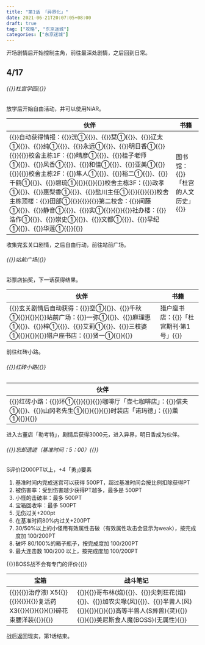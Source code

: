 ```yaml
---
title: "第1话 「异界化」"
date: 2021-06-21T20:07:05+08:00
draft: true
tag: ["攻略", "东京迷城"]
categories: ["东京迷城"]
---
```


开场剧情后开始控制主角，前往最深处剧情，之后回到日常。

## 4/17

###### {{<fontColor red>}}杜宫学园{{</fontColor>}}

放学后开始自由活动，并可以使用NiAR。  

| 伙伴                                                         | 书籍                       |
| ------------------------------------------------------------ | -------------------------- |
| {{<poem>}}自动获得情报：{{<fontColor pink>}}洸①{{</fontColor>}}、{{<fontColor pink>}}栞①{{</fontColor>}}、{{<fontColor pink>}}辽太①{{</fontColor>}}、{{<fontColor pink>}}纯①{{</fontColor>}}、{{<fontColor pink>}}永远①{{</fontColor>}}、{{<fontColor pink>}}明日香①{{</fontColor>}}{{</poem>}}{{<poem>}}校舍主栋1F：{{<fontColor pink>}}晴彦①{{</fontColor>}}、{{<fontColor pink>}}桂子老师①{{</fontColor>}}、{{<fontColor pink>}}风香①{{</fontColor>}}、{{<fontColor pink>}}和佳①{{</fontColor>}}、{{<fontColor pink>}}亚美①{{</fontColor>}}{{</poem>}}{{<poem>}}校舍主栋2F：{{<fontColor pink>}}隼人①{{</fontColor>}}、{{<fontColor pink>}}裕二①{{</fontColor>}}、{{<fontColor pink>}}千鹤①{{</fontColor>}}、{{<fontColor pink>}}碧琉①{{</fontColor>}}{{</poem>}}{{<poem>}}校舍主栋3F：{{<fontColor pink>}}政孝①{{</fontColor>}}、{{<fontColor pink>}}惠梨香①{{</fontColor>}}、{{<fontColor pink>}}盐川主任①{{</fontColor>}}{{</poem>}}{{<poem>}}校舍主栋顶楼：{{<fontColor pink>}}田部①{{</fontColor>}}{{</poem>}}{{<poem>}}第二校舍：{{<fontColor pink>}}间藤①{{</fontColor>}}、{{<fontColor pink>}}静音①{{</fontColor>}}、{{<fontColor pink>}}实①{{</fontColor>}}{{</poem>}}{{<poem>}}社办楼：{{<fontColor pink>}}浩作①{{</fontColor>}}、{{<fontColor pink>}}崇史①{{</fontColor>}}、{{<fontColor pink>}}文都①{{</fontColor>}}、{{<fontColor pink>}}早纪①{{</fontColor>}}、{{<fontColor pink>}}华莲①{{</fontColor>}}{{</poem>}} | 图书馆：{{<fontColor orange>}}「杜宫的人文历史」{{</fontColor>}} |

收集完玄关口剧情，之后自由行动，前往站前广场。

###### {{<fontColor red>}}站前广场{{</fontColor>}}

彩票店抽奖，下一话获得结果。

| 伙伴                                                         | 书籍                           |
| ------------------------------------------------------------ | ------------------------------ |
| {{<poem>}}玄关剧情后自动获得：{{<fontColor pink>}}空①{{</fontColor>}}、{{<fontColor pink>}}千秋①{{</fontColor>}}{{</poem>}}{{<poem>}}站前广场：{{<fontColor pink>}}一弥①{{</fontColor>}}、{{<fontColor pink>}}麻理惠①{{</fontColor>}}、{{<fontColor pink>}}梓①{{</fontColor>}}、{{<fontColor pink>}}艾莉①{{</fontColor>}}、{{<fontColor pink>}}三枝婆①{{</fontColor>}}{{</poem>}}{{<poem>}}猎户座书店：{{<fontColor pink>}}贤一①{{</fontColor>}}{{</poem>}} | 猎户座书店：{{<fontColor orange>}}「杜宫期刊·第1号」{{</fontColor>}} |

前往红砖小路。

###### {{<fontColor red>}}红砖小路{{</fontColor>}}

| 伙伴                                                         |
| ------------------------------------------------------------ |
| {{<poem>}}红砖小路：{{<fontColor pink>}}环①{{</fontColor>}}{{</poem>}}{{<poem>}}咖啡厅「壶七咖啡店」：{{<fontColor pink>}}信夫①{{</fontColor>}}、{{<fontColor pink>}}山冈老先生①{{</fontColor>}}{{</poem>}}{{<poem>}}时装店「诺玛德」：{{<fontColor pink>}}薰①{{</fontColor>}}{{</poem>}} |

进入古董店「勒考特」，剧情后获得3000元，进入异界，明日香成为伙伴。

###### {{<fontColor yellow>}}忘却遗迹（基准时间：5：00）{{</fontColor>}}

S评价(2000PT以上，+4「勇」)要素

1. 基准时间内完成迷宫可以获得 500PT，超过基准时间会按比例扣除获得PT
2. 被伤害率：受到伤害越少获得PT越多，最多是 500PT
3. 小怪的击破率：最多 500PT
4. 宝箱回收率：最多 500PT
5. 无伤过关+200pt
6. 在基准时间80%内过关+200PT
7. 30/50%以上的小怪用有效属性击破（有效属性攻击会显示为weak），按完成度加 100/200PT
8. 破坏 80/100%的箱子瓶子，按完成度加 100/200PT
9. 最大连击数 100/200 以上，按完成度加 100/200PT

{{<spoiler>}}BOSS战不会有专门的评价{{</spoiler>}}

| 宝箱                                                         | 战斗笔记                                                     |
| ------------------------------------------------------------ | ------------------------------------------------------------ |
| {{<poem>}}{{<fontColor blue>}}治疗液I X5{{</fontColor>}}{{</poem>}}{{<poem>}}{{<fontColor blue>}}复活药 X3{{</fontColor>}}{{</poem>}}{{<poem>}}{{<fontColor blue>}}碎花束腰洋装{{</fontColor>}}{{</poem>}} | {{<poem>}}{{<fontColor purple>}}哥布林(焰){{</fontColor>}}、{{<fontColor purple>}}尖刺狂花(焰){{</fontColor>}}、{{<fontColor purple>}}加农尖喙(风){{</fontColor>}}、{{<fontColor purple>}}半兽人(风){{</fontColor>}}{{</poem>}}{{<poem>}}{{<fontColor purple>}}高等半兽人(S异兽)(灵){{</fontColor>}}{{</poem>}}{{<fontColor red>}}美尼斯食人魔(BOSS)(无属性){{</fontColor>}} |

战后返回现实，第1话结束。

